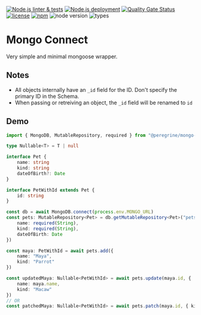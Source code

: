 [![Node.js linter & tests](https://github.com/Marc-JB/MongoConnect/workflows/Node.js%20linter%20&%20tests/badge.svg)](https://github.com/Marc-JB/MongoConnect/actions)
[![Node.js deployment](https://github.com/Marc-JB/MongoConnect/workflows/Node.js%20deployment/badge.svg)](https://github.com/Marc-JB/MongoConnect/actions)
[![Quality Gate Status](https://sonarcloud.io/api/project_badges/measure?project=Marc-JB_MongoConnect&metric=alert_status)](https://sonarcloud.io/dashboard?id=Marc-JB_MongoConnect)
[![license](https://badgen.net/github/license/Marc-JB/MongoConnect?color=cyan)](https://github.com/Marc-JB/MongoConnect/blob/master/LICENSE)
[![npm](https://badgen.net/badge/icon/npm?icon=npm&color=cyan&label)](https://www.npmjs.com/package/@peregrine/mongo-connect)
![node version](https://badgen.net/npm/node/@peregrine/mongo-connect)
![types](https://badgen.net/npm/types/@peregrine/mongo-connect?icon=typescript)
# Mongo Connect
Very simple and minimal mongoose wrapper.

## Notes
* All objects internally have an `_id` field for the ID. Don't specify the primary ID in the Schema.
* When passing or retreiving an object, the `_id` field will be renamed to `id`

## Demo
```TypeScript
import { MongoDB, MutableRepository, required } from "@peregrine/mongo-connect"

type Nullable<T> = T | null

interface Pet {
    name: string
    kind: string
    dateOfBirth?: Date
}

interface PetWithId extends Pet {
    id: string
}

const db = await MongoDB.connect(process.env.MONGO_URL)
const pets: MutableRepository<Pet> = db.getMutableRepository<Pet>("pets", {
    name: required(String),
    kind: required(String),
    dateOfBirth: Date
})

const maya: PetWithId = await pets.add({
    name: "Maya",
    kind: "Parrot"
})

const updatedMaya: Nullable<PetWithId> = await pets.update(maya.id, {
    name: maya.name,
    kind: "Macaw"
})
// OR
const patchedMaya: Nullable<PetWithId> = await pets.patch(maya.id, { kind: "Macaw" })
```
